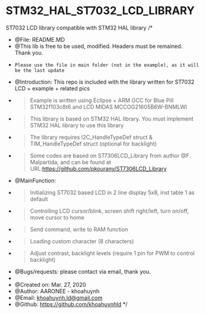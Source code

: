 # STM32_HAL_ST7032_LCD_LIBRARY
ST7032 LCD library compatible with STM32 HAL library 
/*
 *	@File: README.MD
 *	@This lib is free to be used, modified. Headers must be remained. Thank you.
 *     Please use the file in main folder (not in the example), as it will be the last update
 *	@Introduction: This repo is included with the library written for ST7032 LCD + example + related pics
 *  > Example is written using Eclipse + ARM GCC for Blue Pill STM32f103c8t6 and LCD MIDAS MCCOG21605B6W-BNMLWI
 *  > This library is based on STM32 HAL library. You must implement STM32 HAL library to use this library
 *	> The library requires I2C_HandleTypeDef struct & TIM_HandleTypeDef struct (optional for backlight)
 *	> Some codes are based on ST7306LCD_Library from author @F. Malpartida, and can be found at URL:https://github.com/pkourany/ST7306LCD_Library
 *	@MainFunction:
 *	> Initializing ST7032 based LCD in 2 line display 5x8, inst table 1 as default
 *	> Controlling LCD cursor/blink, screen shift right/left, turn on/off, move cursor to home
 * 	> Send command, write to RAM function
 * 	> Loading custom character (8 characters)
 * 	> Adjust contrast, backlight levels (require 1 pin for PWM to control backlight)
 *	@Bugs/requests: please contact via email, thank you.
 *
 *  @Created on: Mar. 27, 2020
 *  @Author: AARONEE - khoahuynh
 * 	@Email: khoahuynh.ld@gmail.com
 * 	@Github: https://github.com/khoahuynhld
 */
